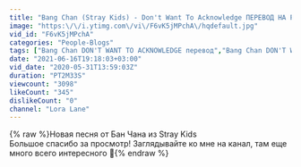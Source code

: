 ```yaml
---
title: "Bang Chan (Stray Kids) - Don't Want To Acknowledge ПЕРЕВОД НА РУССКИЙ (рус саб)"
image: "https:\/\/i.ytimg.com\/vi\/F6vK5jMPchA\/hqdefault.jpg"
vid_id: "F6vK5jMPchA"
categories: "People-Blogs"
tags: ["Bang Chan DON'T WANT TO ACKNOWLEDGE перевод","Bang Chan DON'T WANT TO ACKNOWLEDGE рус саб","Bang Chan DON'T WANT TO ACKNOWLEDGE rus sub"]
date: "2021-06-16T19:18:03+03:00"
vid_date: "2020-05-31T13:59:03Z"
duration: "PT2M33S"
viewcount: "3098"
likeCount: "345"
dislikeCount: "0"
channel: "Lora Lane"
---
```

{% raw %}Новая песня от Бан Чана из Stray Kids<br />Большое спасибо за просмотр! Заглядывайте ко мне на канал, там еще много всего интересного 💖{% endraw %}
